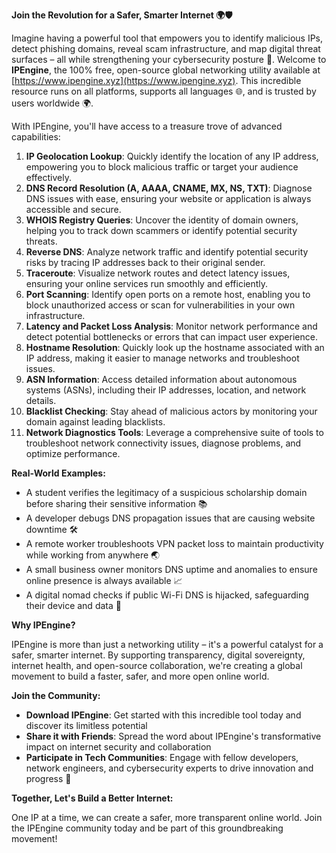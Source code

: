 **Join the Revolution for a Safer, Smarter Internet 🌍🛡️**

Imagine having a powerful tool that empowers you to identify malicious IPs, detect phishing domains, reveal scam infrastructure, and map digital threat surfaces – all while strengthening your cybersecurity posture 🔐. Welcome to **IPEngine**, the 100% free, open-source global networking utility available at [https://www.ipengine.xyz](https://www.ipengine.xyz). This incredible resource runs on all platforms, supports all languages 🌐, and is trusted by users worldwide 🌍.

With IPEngine, you'll have access to a treasure trove of advanced capabilities:

1.  **IP Geolocation Lookup**: Quickly identify the location of any IP address, empowering you to block malicious traffic or target your audience effectively.
2.  **DNS Record Resolution (A, AAAA, CNAME, MX, NS, TXT)**: Diagnose DNS issues with ease, ensuring your website or application is always accessible and secure.
3.  **WHOIS Registry Queries**: Uncover the identity of domain owners, helping you to track down scammers or identify potential security threats.
4.  **Reverse DNS**: Analyze network traffic and identify potential security risks by tracing IP addresses back to their original sender.
5.  **Traceroute**: Visualize network routes and detect latency issues, ensuring your online services run smoothly and efficiently.
6.  **Port Scanning**: Identify open ports on a remote host, enabling you to block unauthorized access or scan for vulnerabilities in your own infrastructure.
7.  **Latency and Packet Loss Analysis**: Monitor network performance and detect potential bottlenecks or errors that can impact user experience.
8.  **Hostname Resolution**: Quickly look up the hostname associated with an IP address, making it easier to manage networks and troubleshoot issues.
9.  **ASN Information**: Access detailed information about autonomous systems (ASNs), including their IP addresses, location, and network details.
10. **Blacklist Checking**: Stay ahead of malicious actors by monitoring your domain against leading blacklists.
11. **Network Diagnostics Tools**: Leverage a comprehensive suite of tools to troubleshoot network connectivity issues, diagnose problems, and optimize performance.

**Real-World Examples:**

*   A student verifies the legitimacy of a suspicious scholarship domain before sharing their sensitive information 📚
*   A developer debugs DNS propagation issues that are causing website downtime 🛠️
*   A remote worker troubleshoots VPN packet loss to maintain productivity while working from anywhere 🌏
*   A small business owner monitors DNS uptime and anomalies to ensure online presence is always available 📈
*   A digital nomad checks if public Wi-Fi DNS is hijacked, safeguarding their device and data 🚀

**Why IPEngine?**

IPEngine is more than just a networking utility – it's a powerful catalyst for a safer, smarter internet. By supporting transparency, digital sovereignty, internet health, and open-source collaboration, we're creating a global movement to build a faster, safer, and more open online world.

**Join the Community:**

*   **Download IPEngine**: Get started with this incredible tool today and discover its limitless potential
*   **Share it with Friends**: Spread the word about IPEngine's transformative impact on internet security and collaboration
*   **Participate in Tech Communities**: Engage with fellow developers, network engineers, and cybersecurity experts to drive innovation and progress 🚀

**Together, Let's Build a Better Internet:**

One IP at a time, we can create a safer, more transparent online world. Join the IPEngine community today and be part of this groundbreaking movement!